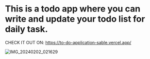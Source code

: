 
# This is a todo app where you can write and update your todo list for daily task.
CHECK IT OUT ON: https://to-do-application-sable.vercel.app/

![IMG_20240202_021629](https://github.com/soniyaprasad77/to-do-app/assets/63783532/32fdf4ed-676e-431e-9bf7-a4d4c8df49e7)
